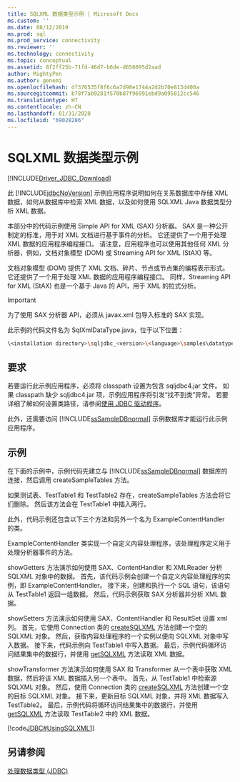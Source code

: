 ```yaml
---
title: SQLXML 数据类型示例 | Microsoft Docs
ms.custom: ''
ms.date: 08/12/2019
ms.prod: sql
ms.prod_service: connectivity
ms.reviewer: ''
ms.technology: connectivity
ms.topic: conceptual
ms.assetid: 8f2ff25b-71fd-46d7-b6de-d656095d2aad
author: MightyPen
ms.author: genemi
ms.openlocfilehash: df376535f8f6c6a7d98e1744a2d2b70e813d400a
ms.sourcegitcommit: b78f7ab9281f570b87f96991ebd9a095812cc546
ms.translationtype: HT
ms.contentlocale: zh-CN
ms.lasthandoff: 01/31/2020
ms.locfileid: "69028286"
---
```

# <a name="sqlxml-data-type-sample"></a>SQLXML 数据类型示例

[!INCLUDE[Driver_JDBC_Download](../../../includes/driver_jdbc_download.md)]

此 [!INCLUDE[jdbcNoVersion](../../../includes/jdbcnoversion_md.md)] 示例应用程序说明如何在关系数据库中存储 XML 数据，如何从数据库中检索 XML 数据，以及如何使用 SQLXML Java 数据类型分析 XML 数据。

本部分中的代码示例使用 Simple API for XML (SAX) 分析器。 SAX 是一种公开制定的标准，用于对 XML 文档进行基于事件的分析。 它还提供了一个用于处理 XML 数据的应用程序编程接口。 请注意，应用程序也可以使用其他任何 XML 分析器，例如，文档对象模型 (DOM) 或 Streaming API for XML (StAX) 等。

文档对象模型 (DOM) 提供了 XML 文档、碎片、节点或节点集的编程表示形式。 它还提供了一个用于处理 XML 数据的应用程序编程接口。 同样，Streaming API for XML (StAX) 也是一个基于 Java 的 API，用于 XML 的拉式分析。

> [!IMPORTANT]  
> 为了使用 SAX 分析器 API，必须从 javax.xml 包导入标准的 SAX 实现。

此示例的代码文件名为 SqlXmlDataType.java，位于以下位置：

```bash
\<installation directory>\sqljdbc_<version>\<language>\samples\datatypes
```

## <a name="requirements"></a>要求

若要运行此示例应用程序，必须将 classpath 设置为包含 sqljdbc4.jar 文件。 如果 classpath 缺少 sqljdbc4.jar 项，示例应用程序将引发“找不到类”异常。 若要详细了解如何设置类路径，请参阅[使用 JDBC 驱动程序](../../../connect/jdbc/using-the-jdbc-driver.md)。

此外，还需要访问 [!INCLUDE[ssSampleDBnormal](../../../includes/sssampledbnormal_md.md)] 示例数据库才能运行此示例应用程序。

## <a name="example"></a>示例

在下面的示例中，示例代码先建立与 [!INCLUDE[ssSampleDBnormal](../../../includes/sssampledbnormal_md.md)] 数据库的连接，然后调用 createSampleTables 方法。

如果测试表、TestTable1 和 TestTable2 存在，createSampleTables 方法会将它们删除。 然后该方法会在 TestTable1 中插入两行。

此外，代码示例还包含以下三个方法和另外一个名为 ExampleContentHandler 的类。

ExampleContentHandler 类实现一个自定义内容处理程序，该处理程序定义用于处理分析器事件的方法。

showGetters 方法演示如何使用 SAX、ContentHandler 和 XMLReader 分析 SQLXML 对象中的数据。 首先，该代码示例会创建一个自定义内容处理程序的实例，即 ExampleContentHandler。 接下来，创建和执行一个 SQL 语句，该语句从 TestTable1 返回一组数据。 然后，代码示例获取 SAX 分析器并分析 XML 数据。

showSetters 方法演示如何使用 SAX、ContentHandler 和 ResultSet 设置 xml 列。 首先，它使用 Connection 类的 [createSQLXML](../../../connect/jdbc/reference/createsqlxml-method-sqlserverconnection.md) 方法创建一个空的 SQLXML 对象。 然后，获取内容处理程序的一个实例以便向 SQLXML 对象中写入数据。 接下来，代码示例向 TestTable1 中写入数据。 最后，示例代码循环访问结果集中的数据行，并使用 [getSQLXML](../../../connect/jdbc/reference/getsqlxml-method-sqlserverresultset.md) 方法读取 XML 数据。

showTransformer 方法演示如何使用 SAX 和 Transformer 从一个表中获取 XML 数据，然后将该 XML 数据插入另一个表中。 首先，从 TestTable1 中检索源 SQLXML 对象。 然后，使用 Connection 类的 [createSQLXML](../../../connect/jdbc/reference/createsqlxml-method-sqlserverconnection.md) 方法创建一个空的目标 SQLXML 对象。 接下来，更新目标 SQLXML 对象，并将 XML 数据写入 TestTable2。 最后，示例代码将循环访问结果集中的数据行，并使用 [getSQLXML](../../../connect/jdbc/reference/getsqlxml-method-sqlserverresultset.md) 方法读取 TestTable2 中的 XML 数据。

[!code[JDBC#UsingSQLXML1](../../../connect/jdbc/codesnippet/Java/sqlxml-data-type-sample_1.java)]

## <a name="see-also"></a>另请参阅

[处理数据类型 &#40;JDBC&#41;](../../../connect/jdbc/code-samples/working-with-data-types-jdbc.md)

